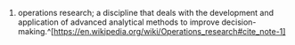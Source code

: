 1. operations research; a discipline that deals with the development and application of advanced analytical methods to improve decision-making.^[https://en.wikipedia.org/wiki/Operations_research#cite_note-1]